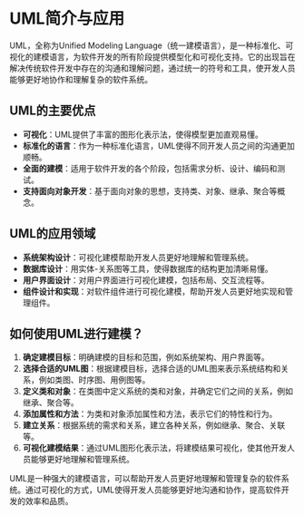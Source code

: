 # UML简介与应用

UML，全称为Unified Modeling Language（统一建模语言），是一种标准化、可视化的建模语言，为软件开发的所有阶段提供模型化和可视化支持。它的出现旨在解决传统软件开发中存在的沟通和理解问题，通过统一的符号和工具，使开发人员能够更好地协作和理解复杂的软件系统。

## UML的主要优点

- **可视化**：UML提供了丰富的图形化表示法，使得模型更加直观易懂。
- **标准化的语言**：作为一种标准化语言，UML使得不同开发人员之间的沟通更加顺畅。
- **全面的建模**：适用于软件开发的各个阶段，包括需求分析、设计、编码和测试。
- **支持面向对象开发**：基于面向对象的思想，支持类、对象、继承、聚合等概念。

## UML的应用领域

- **系统架构设计**：可视化建模帮助开发人员更好地理解和管理系统。
- **数据库设计**：用实体-关系图等工具，使得数据库的结构更加清晰易懂。
- **用户界面设计**：对用户界面进行可视化建模，包括布局、交互流程等。
- **组件设计和实现**：对软件组件进行可视化建模，帮助开发人员更好地实现和管理组件。

## 如何使用UML进行建模？

1. **确定建模目标**：明确建模的目标和范围，例如系统架构、用户界面等。
2. **选择合适的UML图**：根据建模目标，选择合适的UML图来表示系统结构和关系，例如类图、时序图、用例图等。
3. **定义类和对象**：在类图中定义系统的类和对象，并确定它们之间的关系，例如继承、聚合等。
4. **添加属性和方法**：为类和对象添加属性和方法，表示它们的特性和行为。
5. **建立关系**：根据系统的需求和关系，建立各种关系，例如继承、聚合、关联等。
6. **可视化建模结果**：通过UML图形化表示法，将建模结果可视化，使其他开发人员能够更好地理解和管理系统。

UML是一种强大的建模语言，可以帮助开发人员更好地理解和管理复杂的软件系统。通过可视化的方式，UML使得开发人员能够更好地沟通和协作，提高软件开发的效率和品质。
